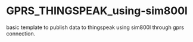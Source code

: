 # GPRS_THINGSPEAK_using-sim800l
basic template to publish data to thingspeak using sim800l through gprs connection.
